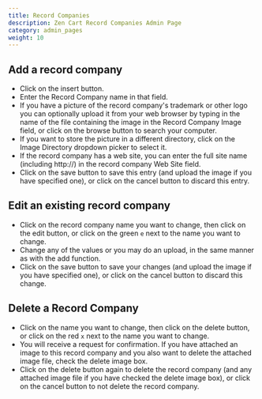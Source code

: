 ```yaml
---
title: Record Companies
description: Zen Cart Record Companies Admin Page 
category: admin_pages
weight: 10
---
```


## Add a record company
- Click on the insert button.
- Enter the Record Company name in that field.
- If you have a picture of the record company's trademark or other logo you can optionally upload it from your web browser by typing in the name of the file containing the image in the Record Company Image field, or click on the browse button to search your computer.
- If you want to store the picture in a different directory, click on the Image Directory dropdown picker to select it.
- If the record company has a web site, you can enter the full site name (including http://) in the record company Web Site field.
- Click on the save button to save this entry (and upload the image if you have specified one), or click on the cancel button to discard this entry.

## Edit an existing record company
- Click on the record company name you want to change, then click on the edit button, or click on the green `e` next to the name you want to change.
- Change any of the values or you may do an upload, in the same manner as with the add function.
- Click on the save button to save your changes (and upload the image if you have specified one), or click on the cancel button to discard this change.

## Delete a Record Company
- Click on the name you want to change, then click on the delete button, or click on the red `x` next to the name you want to change.
- You will receive a request for confirmation. If you have attached an image to this record company and you also want to delete the attached image file, check the delete image box.
- Click on the delete button again to delete the record company (and any attached image file if you have checked the delete image box), or click on the cancel button to not delete the record company.
